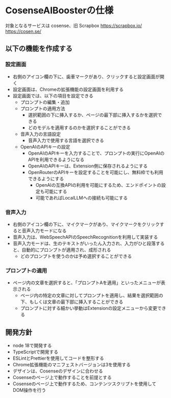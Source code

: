 # CosenseAIBoosterの仕様

対象となるサービスは cosense、旧 Scrapbox
https://scrapbox.io/
https://cosen.se/

## 以下の機能を作成する

### 設定画面
- 右側のアイコン欄の下に、歯車マークがあり、クリックすると設定画面が開く
- 設定画面は、Chromeの拡張機能の設定画面を利用する
- 設定画面では、以下の項目を設定できる
  - プロンプトの編集・追加
  - プロンプトの適用方法
    - 選択範囲の下に挿入するか、ページの最下部に挿入するかを選択できる
    - どのモデルを適用するのかを選択することができる
  - 音声入力の言語設定
    - 音声入力で使用する言語を選択できる
  - OpenAIのAPIキーの設定
    - OpenAIのAPIキーを入力することで、プロンプトの実行にOpenAIのAPIを利用できるようになる
    - OpenAIのAPIキーは、Extension側に保存されるようにする
    - OpenRouterのAPIキーを設定することを可能にし、無料枠でも利用できるようにする
      - OpenAIの互換APIの利用を可能にするため、エンドポイントの設定も可能にする
      - 可能であればLocalLLMへの接続も可能にする

### 音声入力
- 右側のアイコン欄の下に、マイクマークがあり、マイクマークをクリックすると音声入力モードになる
- 音声入力は、WebSpeechAPIのSpeechRecognitionを利用して実装する
- 音声入力モードは、生のテキストがいったん入力され、入力がひと段落すると、自動的にプロンプトが適用され、成形される
  - どのプロンプトを使うのかは予め選択することができる

### プロンプトの適用
- ページ内の文章を選択すると、「プロンプトAを適用」といったメニューが表示される
  - ページ内の特定の文章に対してプロンプトを適用し、結果を選択範囲の下、もしくは文章の最下部に挿入することができる
  - プロンプトに対する細かい挙動はExtensionの設定メニューから変更できる

## 開発方針
- node 18で開発する
- TypeScriptで開発する
- ESLintとPrettierを使用してコードを整形する
- Chrome拡張機能のマニフェストバージョンは3を使用する
- デザインは、Cosenseのデザインに合わせる
- Cosenseのページ上で動作することを前提とする
- Cosenseのページ上で動作するため、コンテンツスクリプトを使用してDOM操作を行う

